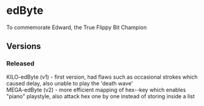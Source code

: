 # edByte

To commemorate Edward, the True Flippy Bit Champion

## Versions

### Released

KILO-edByte (v1) - first version, had flaws such as occasional strokes which caused delay, also unable to play the 'death wave'  
MEGA-edByte (v2) - more efficient mapping of hex--key which enables "piano" playstyle, also attack hex one by one instead of storing inside a list
